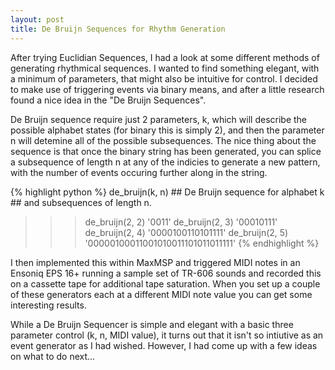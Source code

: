 ```yaml
---
layout: post
title: De Bruijn Sequences for Rhythm Generation
---
```


After trying Euclidian Sequences, I had a look at some different methods of generating rhythmical sequences. I wanted to find something elegant, with a minimum of parameters, that might also be intuitive for control. I decided to make use of triggering events via binary means, and after a little research found a nice idea in the "De Bruijn Sequences".

De Bruijn sequence require just 2 parameters, k, which will describe the possible alphabet states (for binary this is simply 2), and then the parameter n will detemine all of the possible subsequences.
The nice thing about the sequence is that once the binary string has been generated, you can splice a subsequence of length n at any of the indicies to generate a new pattern, with the number of events occuring further along in the string.

{% highlight python %}
  de_bruijn(k, n)
      ## De Bruijn sequence for alphabet k
      ## and subsequences of length n.
 
 >>> de_bruijn(2, 2)
 '0011'
 >>> de_bruijn(2, 3)
 '00010111'
 >>> de_bruijn(2, 4)
 '0000100110101111'
 >>> de_bruijn(2, 5)
 '00000100011001010011101011011111'
 {% endhighlight %}

I then implemented this within MaxMSP and triggered MIDI notes in an Ensoniq EPS 16+ running a sample set of TR-606 sounds and recorded this on a cassette tape for additional tape saturation. When you set up a couple of these generators each at a different MIDI note value you can get some interesting results.

While a De Bruijn Sequencer is simple and elegant with a basic three parameter control (k, n, MIDI value), it turns out that it isn't so intiutive as an event generator as I had wished. However, I had come up with a few ideas on what to do next...
